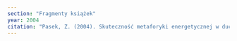 ```yaml
---
section: "Fragmenty książek"
year: 2004
citation: "Pasek, Z. (2004). Skuteczność metaforyki energetycznej w duchowości New Age. W R. Garpiel i K. Leszczyńska (red.), Sztuka perswazji. Socjologiczne, psychologiczne i lingwistyczne aspekty komunikowania perswazyjnego (s. 131-142). Kraków."
---
```

